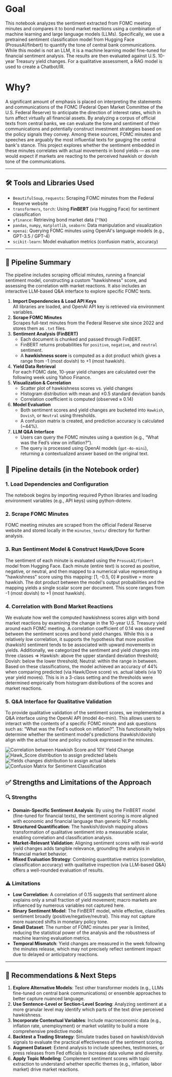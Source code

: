 # Goal
This notebook analyzes the sentiment extracted from FOMC meeting minutes and compares it to bond market reactions using a combination of machine learning and large language models (LLMs). Specifically, we use a pretrained sentiment classification model from Hugging Face (ProsusAI/finbert) to quantify the tone of central bank communications. While this model is not an LLM, it is a machine learning model fine-tuned for financial sentiment analysis. The results are then evaluated against U.S. 10-year Treasury yield changes. For a qualitative assessment, a RAG model is used to create a Chatbot/IR.
# Why?
A significant amount of emphasis is placed on interpreting the statements and communications of the FOMC (Federal Open Market Committee of the U.S. Federal Reserve) to anticipate the direction of interest rates, which in turn affect virtually all financial assets. By analyzing a corpus of official texts from central banks, we can evaluate the tone and sentiment of their communications and potentially construct investment strategies based on the policy signals they convey. Among these sources, FOMC minutes and speeches are arguably the most influential texts for gauging the central bank's stance. This project explores whether the sentiment embedded in these minutes correlates with actual movements in bond yields — as one would expect if markets are reacting to the perceived hawkish or dovish tone of the communications.

---
## 🛠️ Tools and Libraries Used
- `BeautifulSoup`, `requests`: Scraping FOMC minutes from the Federal Reserve website  
- `transformers`, `torch`: Using **FinBERT** (via Hugging Face) for sentiment classification  
- `yfinance`: Retrieving bond market data (`^TNX`)  
- `pandas`, `numpy`, `matplotlib`, `seaborn`: Data manipulation and visualization  
- `openai`: Querying FOMC minutes using OpenAI's language models (e.g., GPT-3.5 / GPT-4)  
- `scikit-learn`: Model evaluation metrics (confusion matrix, accuracy)
---

## 🔄 Pipeline Summary
The pipeline includes scraping official minutes, running a financial sentiment model, constructing a custom "hawkishness" score, and assessing the correlation with market reactions. It also includes an interactive LLM-based Q&A interface to explore specific FOMC texts.
1. **Import Dependencies & Load API Keys**  
   All libraries are loaded, and OpenAI API key is retrieved via environment variables.
2. **Scrape FOMC Minutes**  
   Scrapes full-text minutes from the Federal Reserve site since 2022 and stores them as `.txt` files.
3. **Sentiment Analysis (FinBERT)**  
   - Each document is chunked and passed through FinBERT.  
   - FinBERT returns probabilities for `positive`, `negative`, and `neutral` sentiment.  
   - A **hawkishness score** is computed as a dot product which gives a range from -1 (most dovish) to +1 (most hawkish).
4. **Yield Data Retrieval**  
   For each FOMC date, 10-year yield changes are calculated over the following week using Yahoo Finance.
5. **Visualization & Correlation**  
   - Scatter plot of hawkishness scores vs. yield changes  
   - Histogram distribution with mean and ±0.5 standard deviation bands  
   - Correlation coefficient is computed (observed ≈ 0.14)
6. **Model Evaluation**  
   - Both sentiment scores and yield changes are bucketed into `Hawkish`, `Dovish`, or `Neutral` using thresholds.  
   - A confusion matrix is created, and prediction accuracy is calculated (~44%).
7. **LLM Q&A Interface**  
   - Users can query the FOMC minutes using a question (e.g., “What was the Fed’s view on inflation?”).  
   - The query is processed using OpenAI models (`gpt-4o-mini`), returning a contextualized answer based on the original text.


## 🔄 Pipeline details (in the Notebook order)
### 1. Load Dependencies and Configuration  
The notebook begins by importing required Python libraries and loading environment variables (e.g., API keys) using python-dotenv.
### 2. Scrape FOMC Minutes  
FOMC meeting minutes are scraped from the official Federal Reserve website and stored locally in the `minutes_texts/` directory for further analysis.
### 3. Run Sentiment Model & Construct Hawk/Dove Score  
The sentiment of each minute is evaluated using the `ProsusAI/finbert` model from Hugging Face. Each minute (entire text) is scored as positive, negative, or neutral, and then mapped to a numerical value representing a "hawkishness" score using this mapping: [1, -0.5, 0] # positive = more hawkish. The dot product between the model's output probabilities and the  mapping yields a single scalar score per document. This score ranges from -1 (most dovish) to +1 (most hawkish).
### 4. Correlation with Bond Market Reactions
We evaluate how well the computed hawkishness scores align with bond market reactions by examining the change in the 10-year U.S. Treasury yield around each FOMC meeting. A correlation coefficient of 0.14 was observed between the sentiment scores and bond yield changes. While this is a relatively low correlation, it supports the hypothesis that more positive (hawkish) sentiment tends to be associated with upward movements in yields. Additionally, we categorized the sentiment and yield changes into three classes => Hawkish: above the upper standard deviation threshold; Dovish: below the lower threshold; Neutral: within the range in between. Based on these classifications, the model achieved an accuracy of 44% when comparing predicted (via Hawk/Dove score) vs. actual labels (via 10 year yield moves). This is in a 3-class setting and the thresholds were determined empirically from histogram distributions of the scores and market reactions.
### 5. Q&A Interface for Qualitative Validation
To provide qualitative validation of the sentiment scores, we implemented a Q&A interface using the OpenAI API (model 4o-mini). This allows users to interact with the contents of a specific FOMC minute and ask questions such as: “What was the Fed's outlook on inflation?”. This functionality helps determine whether the sentiment model's predictions (hawkish/dovish) align with the actual tone and policy outlook expressed in the minutes.

![Correlation between Hawkish Score and 10Y Yield Change](corr.png)
![Hawk_Score distribution to assign predicted labels](Hawki_hist.png)
![Yields changes distribution to assign actual labels](10Y_C_hist.png)
![Confusion Matrix for Sentiment Classification](conf_matr.png)

## ✅ Strengths and Limitations of the Approach
### 🔍 Strengths
- **Domain-Specific Sentiment Analysis**: By using the FinBERT model (fine-tuned for financial texts), the sentiment scoring is more aligned with economic and financial language than generic NLP models.
- **Structured Quantification**: The hawkish/dovish mapping allows transformation of qualitative sentiment into a measurable scalar, enabling correlation and classification analysis.
- **Market-Relevant Validation**: Aligning sentiment scores with real-world yield changes adds tangible relevance, grounding the analysis in financial market behavior.
- **Mixed Evaluation Strategy**: Combining quantitative metrics (correlation, classification accuracy) with qualitative inspection (via LLM-based Q&A) offers a well-rounded evaluation of results.

### ⚠️ Limitations
- **Low Correlation**: A correlation of 0.15 suggests that sentiment alone explains only a small fraction of yield movement; macro markets are influenced by numerous variables not captured here.
- **Binary Sentiment Model**: The FinBERT model, while effective, classifies sentiment broadly (positive/negative/neutral). This may not capture more nuanced shifts in monetary policy tone.
- **Small Dataset**: The number of FOMC minutes per year is limited, reducing the statistical power of the analysis and the robustness of machine learning evaluation metrics.
- **Temporal Mismatch**: Yield changes are measured in the week following the minutes release, which may not precisely reflect sentiment impact due to delayed or anticipatory reactions.

---

## 🚀 Recommendations & Next Steps
1. **Explore Alternative Models**: Test other transformer models (e.g., LLMs fine-tuned on central bank communications) or ensemble approaches to better capture nuanced language.
2. **Use Sentence-Level or Section-Level Scoring**: Analyzing sentiment at a more granular level may identify which parts of the text drive perceived hawkishness.
3. **Incorporate Contextual Variables**: Include macroeconomic data (e.g., inflation rate, unemployment) or market volatility to build a more comprehensive predictive model.
4. **Backtest a Trading Strategy**: Simulate trades based on hawkish/dovish signals to evaluate the practical effectiveness of the sentiment scoring.
5. **Augment Dataset**: Extend analysis to include speeches, testimonies, or press releases from Fed officials to increase data volume and diversity.
6. **Apply Topic Modeling**: Complement sentiment scores with topic extraction to understand whether specific themes (e.g., inflation, labor market) drive market reactions.



